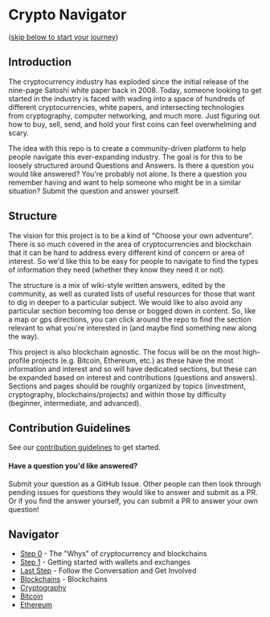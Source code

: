 # Crypto Navigator
([skip below to start your journey](#start-your-journey))

## Introduction
The cryptocurrency industry has exploded since the initial release of the nine-page Satoshi white paper back in 2008. Today, someone looking to get started in the industry is faced with wading into a space of hundreds of different cryptocurrencies, white papers, and intersecting technologies from cryptography, computer networking, and much more. Just figuring out how to buy, sell, send, and hold your first coins can feel overwhelming and scary.

The idea with this repo is to create a community-driven platform to help people navigate this ever-expanding industry. The goal is for this to be loosely structured around Questions and Answers. Is there a question you would like answered? You're probably not alone. Is there a question you remember having and want to help someone who might be in a similar situation? Submit the question and answer yourself.

## Structure
The vision for this project is to be a kind of "Choose your own adventure". There is so much covered in the area of cryptocurrencies and blockchain that it can be hard to address every different kind of concern or area of interest. So we'd like this to be easy for people to navigate to find the types of information they need (whether they know they need it or not).

The structure is a mix of wiki-style written answers, edited by the community, as well as curated lists of useful resources for those that want to dig in deeper to a particular subject. We would like to also avoid any particular section becoming too dense or bogged down in content. So, like a map or gps directions, you can click around the repo to find the section relevant to what you're interested in (and maybe find something new along the way).

This project is also blockchain agnostic. The focus will be on the most high-profile projects (e.g. Bitcoin, Ethereum, etc.) as these have the most information and interest and so will have dedicated sections, but these can be expanded based on interest and contributions (questions and answers). Sections and pages should be roughly organized by topics (investment, cryptography, blockchains/projects) and within those by difficulty (beginner, intermediate, and advanced).

## Contribution Guidelines
See our [contribution guidelines](./CONTRIBUTING.md) to get started.

#### Have a question you'd like answered?
Submit your question as a GitHub Issue. Other people can then look through pending issues for questions they would like to answer and submit as a PR. Or if you find the answer yourself, you can submit a PR to answer your own question!

## Navigator
- [Step 0](./step0.md) - The "Whys" of cryptocurrency and blockchains
- [Step 1](./step1.md) - Getting started with wallets and exchanges
- [Last Step](./last-step.md) - Follow the Conversation and Get Involved
- [Blockchains](./blockchains/blockchains.md) - Blockchains
- [Cryptography](./cryptography/introduction.md)
- [Bitcoin](./bitcoin/introduction.md)
- [Ethereum](./ethereum/introduction.md)